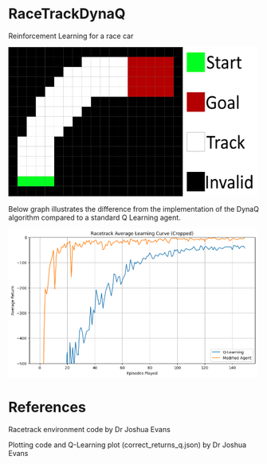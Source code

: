 # RaceTrackDynaQ
Reinforcement Learning for a race car

<img src="Images/track.png" alt="alt text" width="500" height="300">

Below graph illustrates the difference from the implementation of the DynaQ algorithm compared to a standard Q Learning agent.

<img src="Images/ResultsGraph.png" alt="alt text" width="500" height="300">


# References

Racetrack environment code by Dr Joshua Evans

Plotting code and Q-Learning plot (correct_returns_q.json) by Dr Joshua Evans 
